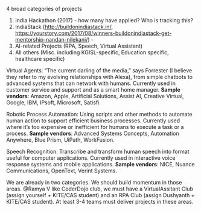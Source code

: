 4 broad categories of projects

1. India Hackathon (2017) - how many have applied? Who is tracking this? 
2. IndiaStack (http://buildonindiastack.in/, https://yourstory.com/2017/08/winners-buildonindiastack-get-mentorship-nandan-nilekani/) - 
3. AI-related Projects (RPA, Speech, Virtual Assistant) 
4. All others (Misc. including KGISL-specific, Education specific, healthcare specific)

Virtual Agents: “The current darling of the media,” says Forrester (I believe they refer 
to my evolving relationships with Alexa), from simple chatbots to advanced systems that can network 
with humans. Currently used in customer service and support and as a smart home manager. 
**Sample vendors**: Amazon, Apple, Artificial Solutions, Assist AI, Creative Virtual, Google, IBM, IPsoft, Microsoft, Satisfi.

Robotic Process Automation: Using scripts and other methods to automate human action to support 
efficient business processes. Currently used where it’s too expensive or inefficient for humans to 
execute a task or a process. 
**Sample vendors**: Advanced Systems Concepts, Automation Anywhere, Blue Prism, UiPath, WorkFusion.

Speech Recognition: Transcribe and transform human speech into format useful for computer applications. 
Currently used in interactive voice response systems and mobile applications. 
**Sample vendors**: NICE, Nuance Communications, OpenText, Verint Systems.

We are already in two categories. We should build momentum in those areas. 
@Ramya V like CoderDojo club, we must have a VirtualAssitant Club 
(assign yourself + KITE/CAS student) and an RPA Club (assign Dushyanth + KITE/CAS student). 
At least 3-4 teams must deliver projects in these areas. 
